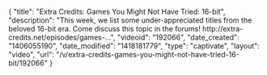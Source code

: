 {
    "title": "Extra Credits: Games You Might Not Have Tried: 16-bit",
    "description": "This week, we list some under-appreciated titles from the beloved 16-bit era. Come discuss this topic in the forums! http:\/\/extra-credits.net\/episodes\/games-...",
    "videoid": "192066",
    "date_created": "1406055190",
    "date_modified": "1418181779",
    "type": "captivate",
    "layout": "video",
    "url": "\/v\/extra-credits-games-you-might-not-have-tried-16-bit\/192066"
}